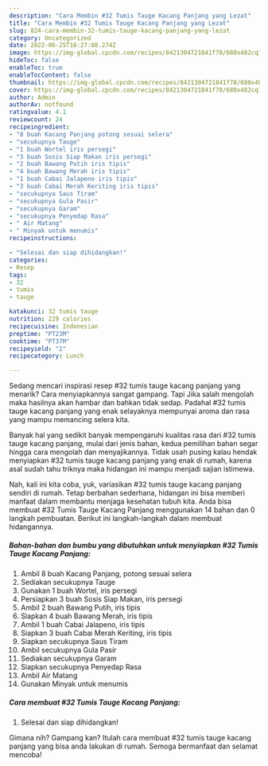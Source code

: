 ```yaml
---
description: "Cara Membin #32 Tumis Tauge Kacang Panjang yang Lezat"
title: "Cara Membin #32 Tumis Tauge Kacang Panjang yang Lezat"
slug: 824-cara-membin-32-tumis-tauge-kacang-panjang-yang-lezat
category: Uncategorized
date: 2022-06-25T16:27:08.274Z
image: https://img-global.cpcdn.com/recipes/8421304721841f78/680x482cq70/32-tumis-tauge-kacang-panjang-foto-resep-utama.jpg
hideToc: false
enableToc: true
enableTocContent: false
thumbnail: https://img-global.cpcdn.com/recipes/8421304721841f78/680x482cq70/32-tumis-tauge-kacang-panjang-foto-resep-utama.jpg
cover: https://img-global.cpcdn.com/recipes/8421304721841f78/680x482cq70/32-tumis-tauge-kacang-panjang-foto-resep-utama.jpg
author: Admin
authorAv: notfound
ratingvalue: 4.1
reviewcount: 24
recipeingredient:
- "8 buah Kacang Panjang potong sesuai selera"
- "secukupnya Tauge"
- "1 buah Wortel iris persegi"
- "3 buah Sosis Siap Makan iris persegi"
- "2 buah Bawang Putih iris tipis"
- "4 buah Bawang Merah iris tipis"
- "1 buah Cabai Jalapeno iris tipis"
- "3 buah Cabai Merah Keriting iris tipis"
- "secukupnya Saus Tiram"
- "secukupnya Gula Pasir"
- "secukupnya Garam"
- "secukupnya Penyedap Rasa"
- " Air Matang"
- " Minyak untuk menumis"
recipeinstructions:

- "Selesai dan siap dihidangkan!"
categories:
- Resep
tags:
- 32
- tumis
- tauge

katakunci: 32 tumis tauge 
nutrition: 229 calories
recipecuisine: Indonesian
preptime: "PT23M"
cooktime: "PT37M"
recipeyield: "2"
recipecategory: Lunch

---
```



Sedang mencari inspirasi resep #32 tumis tauge kacang panjang yang menarik? Cara menyiapkannya sangat gampang. Tapi Jika salah mengolah maka hasilnya akan hambar dan bahkan tidak sedap. Padahal #32 tumis tauge kacang panjang yang enak selayaknya mempunyai aroma dan rasa yang mampu memancing selera kita.




Banyak hal yang sedikit banyak mempengaruhi kualitas rasa dari #32 tumis tauge kacang panjang, mulai dari jenis bahan, kedua pemilihan bahan segar hingga cara mengolah dan menyajikannya. Tidak usah pusing kalau hendak menyiapkan #32 tumis tauge kacang panjang yang enak di rumah, karena asal sudah tahu triknya maka hidangan ini mampu menjadi sajian istimewa.


Nah, kali ini kita coba, yuk, variasikan #32 tumis tauge kacang panjang sendiri di rumah. Tetap berbahan sederhana, hidangan ini bisa memberi manfaat dalam membantu menjaga kesehatan tubuh kita. Anda bisa membuat #32 Tumis Tauge Kacang Panjang menggunakan 14 bahan dan 0 langkah pembuatan. Berikut ini langkah-langkah dalam membuat hidangannya.

<!--inarticleads1-->

##### Bahan-bahan dan bumbu yang dibutuhkan untuk menyiapkan #32 Tumis Tauge Kacang Panjang:

1. Ambil 8 buah Kacang Panjang, potong sesuai selera
1. Sediakan secukupnya Tauge
1. Gunakan 1 buah Wortel, iris persegi
1. Persiapkan 3 buah Sosis Siap Makan, iris persegi
1. Ambil 2 buah Bawang Putih, iris tipis
1. Siapkan 4 buah Bawang Merah, iris tipis
1. Ambil 1 buah Cabai Jalapeno, iris tipis
1. Siapkan 3 buah Cabai Merah Keriting, iris tipis
1. Siapkan secukupnya Saus Tiram
1. Ambil secukupnya Gula Pasir
1. Sediakan secukupnya Garam
1. Siapkan secukupnya Penyedap Rasa
1. Ambil  Air Matang
1. Gunakan  Minyak untuk menumis




<!--inarticleads2-->

##### Cara membuat #32 Tumis Tauge Kacang Panjang:


1. Selesai dan siap dihidangkan!



Gimana nih? Gampang kan? Itulah cara membuat #32 tumis tauge kacang panjang yang bisa anda lakukan di rumah. Semoga bermanfaat dan selamat mencoba!
